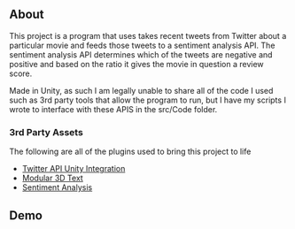 ## About

This project is a program that uses takes recent tweets from Twitter about a particular movie and feeds those tweets to a sentiment analysis API. The sentiment analysis API determines which of the tweets are negative and positive and based on the ratio it gives the movie in question a review score. 

Made in Unity, as such I am legally unable to share all of the code I used such as 3rd party tools that allow the program to run, but I have my scripts I wrote to interface with these APIS in the src/Code folder.



### 3rd Party Assets

The following are all of the plugins used to bring this project to life
* [Twitter API Unity Integration](https://ctinney94.itch.io/unity-twitter-tools)
* [Modular 3D Text](https://assetstore.unity.com/packages/3d/props/tools/modular-3d-text-in-game-3d-ui-system-159508#description)
* [Sentiment Analysis](https://assetstore.unity.com/packages/tools/sentiment-analysis-41832)




## Demo

